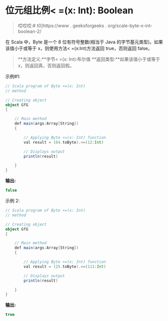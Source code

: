 # 位元组比例< =(x: Int): Boolean

> 哎哎哎:# t0]https://www . geeksforgeeks . org/scale-byte-x-int-boolean-2/

在 Scala 中，Byte 是一个 8 位有符号整数(相当于 Java 的字节基元类型)。如果该值小于或等于 x，则使用方法< =(x:Int)方法返回 true，否则返回 false。

> **方法定义:**字节< =(x: Int):布尔值
> **返回类型:**如果该值小于或等于 x，则返回真，否则返回假。

示例#1:

```scala
// Scala program of Byte <=(x: Int)
// method 

// Creating object 
object GfG 
{ 

    // Main method 
    def main(args:Array[String]) 
    { 

        // Applying Byte <=(x: Int) function 
        val result = (64.toByte).<=(12:Int) 

        // Displays output 
        println(result) 

    } 
} 
```

**输出:**

```scala
false
```

示例 2:

```scala
// Scala program of Byte <=(x: Int)
// method 

// Creating object 
object GfG 
{ 

    // Main method 
    def main(args:Array[String]) 
    { 

        // Applying Byte <=(x: Int) function 
        val result = (25.toByte).<=(111:Int) 

        // Displays output 
        println(result) 

    } 
} 
```

**输出:**

```scala
true
```